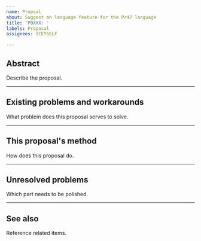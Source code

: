 ```yaml
---
name: Propsal
about: Suggest an language feature for the Pr47 language
title: 'P0XXX: '
labels: Proposal
assignees: ICEYSELF

---
```


## Abstract
Describe the proposal.

------

## Existing problems and workarounds
What problem does this proposal serves to solve.

------

## This proposal's method
How does this proposal do.

------

## Unresolved problems
Which part needs to be polished.

------

## See also
Reference related items.
